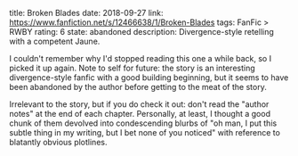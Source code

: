 title: Broken Blades
date: 2018-09-27
link: https://www.fanfiction.net/s/12466638/1/Broken-Blades
tags: FanFic > RWBY
rating: 6
state: abandoned
description: Divergence-style retelling with a competent Jaune.

I couldn't remember why I'd stopped reading this one a while back, so I picked
it up again. Note to self for future: the story is an interesting
divergence-style fanfic with a good building beginning, but it seems to have
been abandoned by the author before getting to the meat of the story.

Irrelevant to the story, but if you do check it out: don't read the "author
notes" at the end of each chapter. Personally, at least, I thought a good chunk
of them devolved into condescending blurbs of "oh man, I put this subtle thing
in my writing, but I bet none of you noticed" with reference to blatantly
obvious plotlines.
